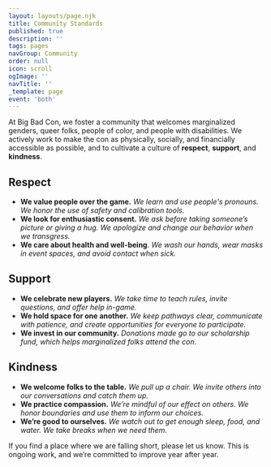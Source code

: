 ```yaml
---
layout: layouts/page.njk
title: Community Standards
published: true
description: ''
tags: pages
navGroup: Community
order: null
icon: scroll
ogImage: ''
navTitle: ''
_template: page
event: 'both'
---
```


At Big Bad Con, we foster a community that welcomes marginalized genders, queer folks, people of color, and people with disabilities. We actively work to make the con as physically, socially, and financially accessible as possible, and to cultivate a culture of **respect**, **support**, and **kindness**.

## Respect

* **We value people over the game.** _We learn and use people's pronouns. We honor the use of safety and calibration tools._
* **We look for enthusiastic consent.** _We ask before taking someone’s picture or giving a hug. We apologize and change our behavior when we transgress._
* **We care about health and well-being**. _We wash our hands, wear masks in event spaces, and avoid contact when sick._

## Support

* **We celebrate new players.** _We take time to teach rules, invite questions, and offer help in-game._
* **We hold space for one another.** _We keep pathways clear, communicate with patience, and create opportunities for everyone to participate._
* **We invest in our community.** _Donations made go to our scholarship fund, which helps marginalized folks attend the con._

## Kindness

* **We welcome folks to the table.** _We pull up a chair. We invite others into our conversations and catch them up._
* **We practice compassion.** _We’re mindful of our effect on others. We honor boundaries and use them to inform our choices._
* **We’re good to ourselves.** _We watch out to get enough sleep, food, and water. We take breaks when we need them._

If you find a place where we are falling short, please let us know. This is ongoing work, and we’re committed to improve year after year.
